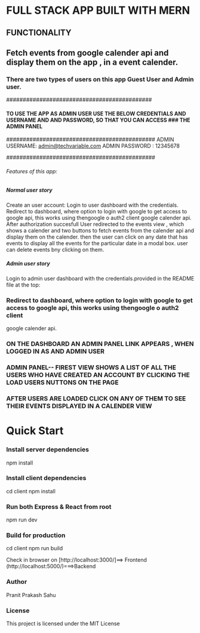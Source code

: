 # FULL STACK APP BUILT WITH MERN

## FUNCTIONALITY

##  Fetch events from google calender api and display them on the app , in a event calender.

### There are two types of users on this app Guest User and Admin user.

############################################
 
#### TO USE THE APP AS ADMIN USER USE THE BELOW CREDENTIALS AND USERNAME AND AND PASSWORD, SO THAT YOU CAN ACCESS  ### THE ADMIN PANEL


#############################################
ADMIN USERNAME: admin@techvariable.com
ADMIN PASSWORD :  12345678

#############################################
######   Features of this app:  ########
#####  Normal user story ###########
Create an user account:
Login to user dashboard with the credentials.
Redirect to dashboard, where option to login with google to get access to google api, this works using thengoogle o auth2 client
google calender api.
After authorization succesfull
User redirected to the events view , which shows a calender and two buttons to fetch events from the calender api and 
display them on the calender.
then the user can click on any date that has events to display all the events for the particular date in a modal box.
user can delete events bny clicking on them.

#####  Admin user story ###########
Login to  admin user dashboard with the credentials.provided in the README file at the top:
###  Redirect to dashboard, where option to login with google to get access to google api, this works using thengoogle o auth2 client
  google calender api.

### ON THE DASHBOARD AN ADMIN PANEL LINK APPEARS , WHEN LOGGED IN AS AND ADMIN USER
### ADMIN PANEL-- FIREST VIEW SHOWS A LIST OF ALL  THE USERS WHO HAVE CREATED AN ACCOUNT BY CLICKING THE LOAD USERS NUTTONS ON THE PAGE
### AFTER USERS ARE LOADED CLICK ON ANY OF THEM TO SEE THEIR EVENTS DISPLAYED IN A CALENDER VIEW


# Quick Start 


### Install server dependencies


npm install


### Install client dependencies


cd client
npm install


### Run both Express & React from root


npm run dev


### Build for production


cd client
npm run build



Check in browser on [http://localhost:3000/]==> Frontend
(http://localhost:5000/)===>Backend




### Author

Pranit Prakash Sahu


### License

This project is licensed under the MIT License
